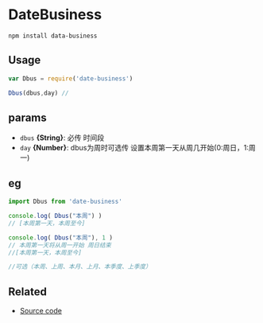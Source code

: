 # DateBusiness

```
npm install data-business
```


## Usage

``` js
var Dbus = require('date-business')

Dbus(dbus,day) // 


```



## params

* `dbus` **{String}**: 必传 时间段
* `day` **{Number}**:  dbus为周时可选传 设置本周第一天从周几开始(0:周日，1:周一)


## eg

``` js
import Dbus from 'date-business' 

console.log( Dbus("本周") )
// [本周第一天，本周至今]

console.log( Dbus("本周"), 1 )
// 本周第一天将从周一开始 周日结束
//[本周第一天，本周至今]

//可选（本周、上周、本月、上月、本季度、上季度）

```


## Related

- [Source code](https://github.com/Lemtao16888/date-business) 


